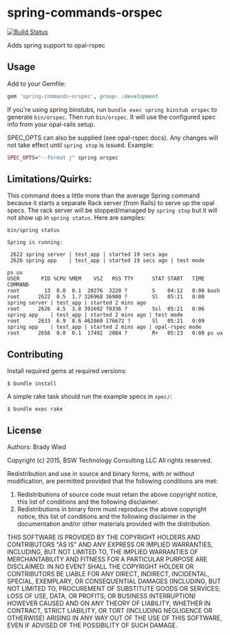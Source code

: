 # spring-commands-orspec

[![Build Status](http://img.shields.io/travis/wied03/spring-commands-orspec/master.svg?style=flat)](http://travis-ci.org/wied03/spring-commands-orspec)

Adds spring support to opal-rspec

## Usage

Add to your Gemfile:

```ruby
gem 'spring-commands-orspec', group: :development
```

If you're using spring binstubs, run `bundle exec spring binstub orspec` to generate `bin/orspec`. Then run `bin/orspec`. It will use the configured spec info from your opal-rails setup.

SPEC_OPTS can also be supplied (see opal-rspec docs). Any changes will not take effect until `spring stop` is issued. Example:

```ruby
SPEC_OPTS="--format j" spring orspec
```

## Limitations/Quirks:

This command does a little more than the average Spring command because it starts a separate Rack server (from Rails) to serve up the opal specs. The rack server will be stopped/managed by `spring stop` but it will not show up in `spring status`. Here are samples:

```
bin/spring status

Spring is running:

 2622 spring server | test_app | started 19 secs ago                             
 2626 spring app    | test_app | started 19 secs ago | test mode
```

```
ps ux
USER       PID %CPU %MEM    VSZ   RSS TTY      STAT START   TIME COMMAND
root        13  0.0  0.1  20276  3228 ?        S    04:12   0:00 bash
root      2622  0.5  1.7 326968 36900 ?        Sl   05:21   0:00 spring server | test_app | started 2 mins ago                              
root      2626  4.5  3.8 391692 78336 ?        Ssl  05:21   0:06 spring app    | test_app | started 2 mins ago | test mode                           
root      2633  6.9  8.6 462860 176672 ?       Sl   05:21   0:09 spring app    | test_app | started 2 mins ago | opal-rspec mode                       
root      2656  0.0  0.1  17492  2084 ?        R+   05:23   0:00 ps ux
```

## Contributing

Install required gems at required versions:

    $ bundle install

A simple rake task should run the example specs in `spec/`:

    $ bundle exec rake

## License

Authors: Brady Wied

Copyright (c) 2015, BSW Technology Consulting LLC
All rights reserved.

Redistribution and use in source and binary forms, with or without modification, are permitted provided that the following conditions are met:

1. Redistributions of source code must retain the above copyright notice, this list of conditions and the following disclaimer.
2. Redistributions in binary form must reproduce the above copyright notice, this list of conditions and the following disclaimer in the documentation and/or other materials provided with the distribution.

THIS SOFTWARE IS PROVIDED BY THE COPYRIGHT HOLDERS AND CONTRIBUTORS "AS IS" AND ANY EXPRESS OR IMPLIED WARRANTIES, INCLUDING, BUT NOT LIMITED TO, THE IMPLIED WARRANTIES OF MERCHANTABILITY AND FITNESS FOR A PARTICULAR PURPOSE ARE DISCLAIMED. IN NO EVENT SHALL THE COPYRIGHT HOLDER OR CONTRIBUTORS BE LIABLE FOR ANY DIRECT, INDIRECT, INCIDENTAL, SPECIAL, EXEMPLARY, OR CONSEQUENTIAL DAMAGES (INCLUDING, BUT NOT LIMITED TO, PROCUREMENT OF SUBSTITUTE GOODS OR SERVICES; LOSS OF USE, DATA, OR PROFITS; OR BUSINESS INTERRUPTION) HOWEVER CAUSED AND ON ANY THEORY OF LIABILITY, WHETHER IN CONTRACT, STRICT LIABILITY, OR TORT (INCLUDING NEGLIGENCE OR OTHERWISE) ARISING IN ANY WAY OUT OF THE USE OF THIS SOFTWARE, EVEN IF ADVISED OF THE POSSIBILITY OF SUCH DAMAGE.
